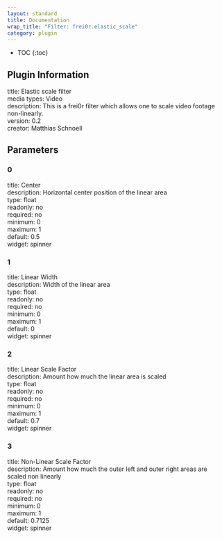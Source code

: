 ```yaml
---
layout: standard
title: Documentation
wrap_title: "Filter: frei0r.elastic_scale"
category: plugin
---
```

* TOC
{:toc}

## Plugin Information

title: Elastic scale filter  
media types:
Video  
description: This is a frei0r filter which allows one to scale video footage non-linearly.  
version: 0.2  
creator: Matthias Schnoell  

## Parameters

### 0

title: Center    
description:
Horizontal center position of the linear area  
type: float  
readonly: no  
required: no  
minimum: 0  
maximum: 1  
default: 0.5  
widget: spinner  

### 1

title: Linear Width    
description:
Width of the linear area  
type: float  
readonly: no  
required: no  
minimum: 0  
maximum: 1  
default: 0  
widget: spinner  

### 2

title: Linear Scale Factor    
description:
Amount how much the linear area is scaled  
type: float  
readonly: no  
required: no  
minimum: 0  
maximum: 1  
default: 0.7  
widget: spinner  

### 3

title: Non-Linear Scale Factor    
description:
Amount how much the outer left and outer right areas are scaled non linearly  
type: float  
readonly: no  
required: no  
minimum: 0  
maximum: 1  
default: 0.7125  
widget: spinner  

